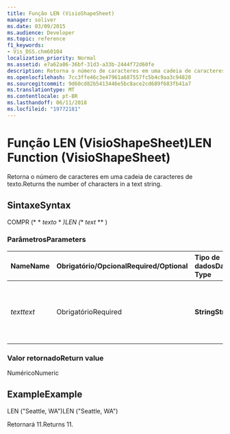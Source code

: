 ```yaml
---
title: Função LEN (VisioShapeSheet)
manager: soliver
ms.date: 03/09/2015
ms.audience: Developer
ms.topic: reference
f1_keywords:
- Vis_DSS.chm60104
localization_priority: Normal
ms.assetid: e7a62a86-36bf-31d3-a33b-2444f72d60fe
description: Retorna o número de caracteres em uma cadeia de caracteres de texto.
ms.openlocfilehash: 7cc3ffe46c3e47961a687557fc5b4c9aa3c94828
ms.sourcegitcommit: 9d60cd82b5413446e5bc8ace2cd689f683fb41a7
ms.translationtype: MT
ms.contentlocale: pt-BR
ms.lasthandoff: 06/11/2018
ms.locfileid: "19772181"
---
```

# <a name="len-function-visioshapesheet"></a><span data-ttu-id="9eff6-103">Função LEN (VisioShapeSheet)</span><span class="sxs-lookup"><span data-stu-id="9eff6-103">LEN Function (VisioShapeSheet)</span></span>

<span data-ttu-id="9eff6-104">Retorna o número de caracteres em uma cadeia de caracteres de texto.</span><span class="sxs-lookup"><span data-stu-id="9eff6-104">Returns the number of characters in a text string.</span></span>
  
## <a name="syntax"></a><span data-ttu-id="9eff6-105">Sintaxe</span><span class="sxs-lookup"><span data-stu-id="9eff6-105">Syntax</span></span>

<span data-ttu-id="9eff6-106">COMPR (* * *texto* * *)</span><span class="sxs-lookup"><span data-stu-id="9eff6-106">LEN (** *text* ** )</span></span> 
  
### <a name="parameters"></a><span data-ttu-id="9eff6-107">Parâmetros</span><span class="sxs-lookup"><span data-stu-id="9eff6-107">Parameters</span></span>

|<span data-ttu-id="9eff6-108">**Name**</span><span class="sxs-lookup"><span data-stu-id="9eff6-108">**Name**</span></span>|<span data-ttu-id="9eff6-109">**Obrigatório/Opcional**</span><span class="sxs-lookup"><span data-stu-id="9eff6-109">**Required/Optional**</span></span>|<span data-ttu-id="9eff6-110">**Tipo de dados**</span><span class="sxs-lookup"><span data-stu-id="9eff6-110">**Data Type**</span></span>|<span data-ttu-id="9eff6-111">**Descrição**</span><span class="sxs-lookup"><span data-stu-id="9eff6-111">**Description**</span></span>|
|:-----|:-----|:-----|:-----|
| <span data-ttu-id="9eff6-112">_text_</span><span class="sxs-lookup"><span data-stu-id="9eff6-112">_text_</span></span> <br/> |<span data-ttu-id="9eff6-113">Obrigatório</span><span class="sxs-lookup"><span data-stu-id="9eff6-113">Required</span></span>  <br/> |<span data-ttu-id="9eff6-114">**String**</span><span class="sxs-lookup"><span data-stu-id="9eff6-114">**String**</span></span> <br/> |<span data-ttu-id="9eff6-115">A cadeia de caracteres cujo comprimento você quer localizar.</span><span class="sxs-lookup"><span data-stu-id="9eff6-115">The character string whose length you want to find.</span></span>  <br/> |
   
### <a name="return-value"></a><span data-ttu-id="9eff6-116">Valor retornado</span><span class="sxs-lookup"><span data-stu-id="9eff6-116">Return value</span></span>

<span data-ttu-id="9eff6-117">Numérico</span><span class="sxs-lookup"><span data-stu-id="9eff6-117">Numeric</span></span>
  
## <a name="example"></a><span data-ttu-id="9eff6-118">Example</span><span class="sxs-lookup"><span data-stu-id="9eff6-118">Example</span></span>

<span data-ttu-id="9eff6-119">LEN ("Seattle, WA")</span><span class="sxs-lookup"><span data-stu-id="9eff6-119">LEN ("Seattle, WA")</span></span> 
  
<span data-ttu-id="9eff6-120">Retornará 11.</span><span class="sxs-lookup"><span data-stu-id="9eff6-120">Returns 11.</span></span> 
  


